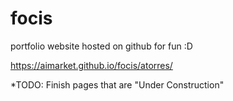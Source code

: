 # focis
portfolio website hosted on github for fun :D

https://aimarket.github.io/focis/atorres/

*TODO:
Finish pages that are "Under Construction"
